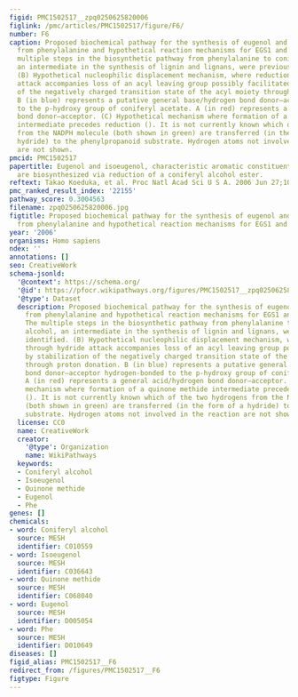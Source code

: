 ```yaml
---
figid: PMC1502517__zpq0250625820006
figlink: /pmc/articles/PMC1502517/figure/F6/
number: F6
caption: Proposed biochemical pathway for the synthesis of eugenol and isoeugenol
  from phenylalanine and hypothetical reaction mechanisms for EGS1 and IGS1. (A) The
  multiple steps in the biosynthetic pathway from phenylalanine to coniferyl alcohol,
  an intermediate in the synthesis of lignin and lignans, were previously identified.
  (B) Hypothetical nucleophilic displacement mechanism, where reduction through hydride
  attack accompanies loss of an acyl leaving group possibly facilitated by stabilization
  of the negatively charged transition state of the acyl moiety through proton donation.
  B (in blue) represents a putative general base/hydrogen bond donor–acceptor hydrogen-bonded
  to the p-hydroxy group of coniferyl acetate. A (in red) represents a general acid/hydrogen
  bond donor–acceptor. (C) Hypothetical mechanism where formation of a quinone methide
  intermediate precedes reduction (). It is not currently known which of the two hydrogens
  from the NADPH molecule (both shown in green) are transferred (in the form of a
  hydride) to the phenylpropanoid substrate. Hydrogen atoms not involved in the reaction
  are not shown.
pmcid: PMC1502517
papertitle: Eugenol and isoeugenol, characteristic aromatic constituents of spices,
  are biosynthesized via reduction of a coniferyl alcohol ester.
reftext: Takao Koeduka, et al. Proc Natl Acad Sci U S A. 2006 Jun 27;103(26):10128-10133.
pmc_ranked_result_index: '22155'
pathway_score: 0.3004563
filename: zpq0250625820006.jpg
figtitle: Proposed biochemical pathway for the synthesis of eugenol and isoeugenol
  from phenylalanine and hypothetical reaction mechanisms for EGS1 and IGS1
year: '2006'
organisms: Homo sapiens
ndex: ''
annotations: []
seo: CreativeWork
schema-jsonld:
  '@context': https://schema.org/
  '@id': https://pfocr.wikipathways.org/figures/PMC1502517__zpq0250625820006.html
  '@type': Dataset
  description: Proposed biochemical pathway for the synthesis of eugenol and isoeugenol
    from phenylalanine and hypothetical reaction mechanisms for EGS1 and IGS1. (A)
    The multiple steps in the biosynthetic pathway from phenylalanine to coniferyl
    alcohol, an intermediate in the synthesis of lignin and lignans, were previously
    identified. (B) Hypothetical nucleophilic displacement mechanism, where reduction
    through hydride attack accompanies loss of an acyl leaving group possibly facilitated
    by stabilization of the negatively charged transition state of the acyl moiety
    through proton donation. B (in blue) represents a putative general base/hydrogen
    bond donor–acceptor hydrogen-bonded to the p-hydroxy group of coniferyl acetate.
    A (in red) represents a general acid/hydrogen bond donor–acceptor. (C) Hypothetical
    mechanism where formation of a quinone methide intermediate precedes reduction
    (). It is not currently known which of the two hydrogens from the NADPH molecule
    (both shown in green) are transferred (in the form of a hydride) to the phenylpropanoid
    substrate. Hydrogen atoms not involved in the reaction are not shown.
  license: CC0
  name: CreativeWork
  creator:
    '@type': Organization
    name: WikiPathways
  keywords:
  - Coniferyl alcohol
  - Isoeugenol
  - Quinone methide
  - Eugenol
  - Phe
genes: []
chemicals:
- word: Coniferyl alcohol
  source: MESH
  identifier: C010559
- word: Isoeugenol
  source: MESH
  identifier: C036643
- word: Quinone methide
  source: MESH
  identifier: C068040
- word: Eugenol
  source: MESH
  identifier: D005054
- word: Phe
  source: MESH
  identifier: D010649
diseases: []
figid_alias: PMC1502517__F6
redirect_from: /figures/PMC1502517__F6
figtype: Figure
---
```

